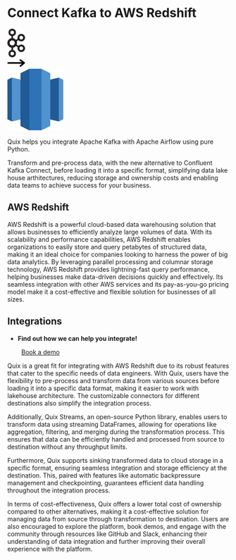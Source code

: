 # Connect Kafka to AWS Redshift

<div class="connect-images cards blog-grid-card" markdown>
<div>
<img src="../images/kafka_logo.png" width="40px" />
</div>
<div>
<img src="../images/arrow.svg" width="40px" />
</div>
<div>
<img src="./images/aws-redshift_1.jpg" />
</div>
</div>

Quix helps you integrate Apache Kafka with Apache Airflow using pure Python.

Transform and pre-process data, with the new alternative to Confluent Kafka Connect, before loading it into a specific format, simplifying data lake house arthitectures, reducing storage and ownership costs and enabling data teams to achieve success for your business.

## AWS Redshift

AWS Redshift is a powerful cloud-based data warehousing solution that allows businesses to efficiently analyze large volumes of data. With its scalability and performance capabilities, AWS Redshift enables organizations to easily store and query petabytes of structured data, making it an ideal choice for companies looking to harness the power of big data analytics. By leveraging parallel processing and columnar storage technology, AWS Redshift provides lightning-fast query performance, helping businesses make data-driven decisions quickly and effectively. Its seamless integration with other AWS services and its pay-as-you-go pricing model make it a cost-effective and flexible solution for businesses of all sizes.

## Integrations

<div class="grid cards" markdown>

- __Find out how we can help you integrate!__

    <a class="md-button md-button--primary" href="https://share.hsforms.com/1iW0TmZzKQMChk0lxd_tGiw4yjw2?__hstc=175542013.2303933fbd746c0ac86d9ccbe9bc9100.1728383268831.1729603416735.1729620918855.31&__hssc=175542013.1.1729620918855&__hsfp=2132701734" target="_blank" style="margin:.5rem;">Book a demo</a>

</div>


Quix is a great fit for integrating with AWS Redshift due to its robust features that cater to the specific needs of data engineers. With Quix, users have the flexibility to pre-process and transform data from various sources before loading it into a specific data format, making it easier to work with lakehouse architecture. The customizable connectors for different destinations also simplify the integration process.

Additionally, Quix Streams, an open-source Python library, enables users to transform data using streaming DataFrames, allowing for operations like aggregation, filtering, and merging during the transformation process. This ensures that data can be efficiently handled and processed from source to destination without any throughput limits.

Furthermore, Quix supports sinking transformed data to cloud storage in a specific format, ensuring seamless integration and storage efficiency at the destination. This, paired with features like automatic backpressure management and checkpointing, guarantees efficient data handling throughout the integration process.

In terms of cost-effectiveness, Quix offers a lower total cost of ownership compared to other alternatives, making it a cost-effective solution for managing data from source through transformation to destination. Users are also encouraged to explore the platform, book demos, and engage with the community through resources like GitHub and Slack, enhancing their understanding of data integration and further improving their overall experience with the platform.

